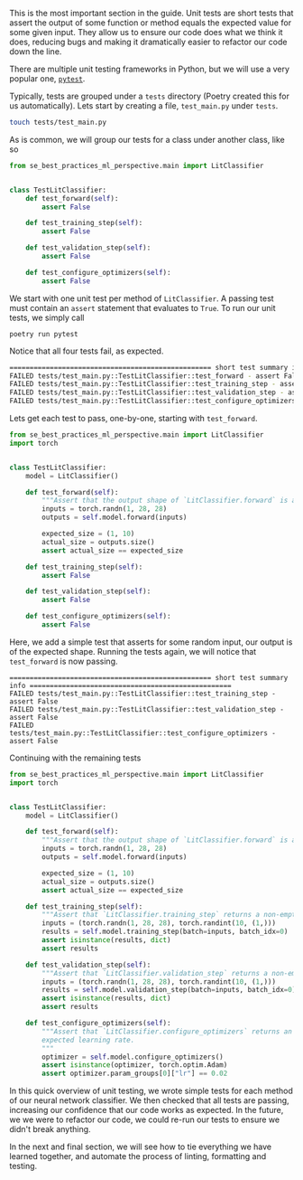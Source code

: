 This is the most important section in the guide. Unit tests are short tests that assert the output of some function or method equals the expected value for some given input. They allow us to ensure our code does what we think it does, reducing bugs and making it dramatically easier to refactor our code down the line.

There are multiple unit testing frameworks in Python, but we will use a very popular one, [`pytest`](https://docs.pytest.org/en/latest/).

Typically, tests are grouped under a `tests` directory (Poetry created this for us automatically). Lets start by creating a file, `test_main.py` under `tests`.

```bash
touch tests/test_main.py
```

As is common, we will group our tests for a class under another class, like so

```python
from se_best_practices_ml_perspective.main import LitClassifier


class TestLitClassifier:
    def test_forward(self):
        assert False

    def test_training_step(self):
        assert False

    def test_validation_step(self):
        assert False

    def test_configure_optimizers(self):
        assert False
```

We start with one unit test per method of `LitClassifier`. A passing test must contain an `assert` statement that evaluates to `True`. To run our unit tests, we simply call

```
poetry run pytest
```

Notice that all four tests fail, as expected.

```bash
================================================== short test summary info ==================================================
FAILED tests/test_main.py::TestLitClassifier::test_forward - assert False
FAILED tests/test_main.py::TestLitClassifier::test_training_step - assert False
FAILED tests/test_main.py::TestLitClassifier::test_validation_step - assert False
FAILED tests/test_main.py::TestLitClassifier::test_configure_optimizers - assert False
```

Lets get each test to pass, one-by-one, starting with `test_forward`.

``` python hl_lines="9 10 11 12 13 14 15"
from se_best_practices_ml_perspective.main import LitClassifier
import torch


class TestLitClassifier:
    model = LitClassifier()

    def test_forward(self):
        """Assert that the output shape of `LitClassifier.forward` is as expected."""
        inputs = torch.randn(1, 28, 28)
        outputs = self.model.forward(inputs)

        expected_size = (1, 10)
        actual_size = outputs.size()
        assert actual_size == expected_size

    def test_training_step(self):
        assert False

    def test_validation_step(self):
        assert False

    def test_configure_optimizers(self):
        assert False
```

Here, we add a simple test that asserts for some random input, our output is of the expected shape. Running the tests again, we will notice that `test_forward` is now passing.

```
================================================== short test summary info ==================================================
FAILED tests/test_main.py::TestLitClassifier::test_training_step - assert False
FAILED tests/test_main.py::TestLitClassifier::test_validation_step - assert False
FAILED tests/test_main.py::TestLitClassifier::test_configure_optimizers - assert False
```

Continuing with the remaining tests


``` python hl_lines="18 19 20 21 22 25 26 27 28 29 32 33 34 35 36 37"
from se_best_practices_ml_perspective.main import LitClassifier
import torch


class TestLitClassifier:
    model = LitClassifier()

    def test_forward(self):
        """Assert that the output shape of `LitClassifier.forward` is as expected."""
        inputs = torch.randn(1, 28, 28)
        outputs = self.model.forward(inputs)

        expected_size = (1, 10)
        actual_size = outputs.size()
        assert actual_size == expected_size

    def test_training_step(self):
        """Assert that `LitClassifier.training_step` returns a non-empty dictionary."""
        inputs = (torch.randn(1, 28, 28), torch.randint(10, (1,)))
        results = self.model.training_step(batch=inputs, batch_idx=0)
        assert isinstance(results, dict)
        assert results

    def test_validation_step(self):
        """Assert that `LitClassifier.validation_step` returns a non-empty dictionary."""
        inputs = (torch.randn(1, 28, 28), torch.randint(10, (1,)))
        results = self.model.validation_step(batch=inputs, batch_idx=0)
        assert isinstance(results, dict)
        assert results

    def test_configure_optimizers(self):
        """Assert that `LitClassifier.configure_optimizers` returns an Adam optimizer with the
        expected learning rate.
        """
        optimizer = self.model.configure_optimizers()
        assert isinstance(optimizer, torch.optim.Adam)
        assert optimizer.param_groups[0]["lr"] == 0.02
```

In this quick overview of unit testing, we wrote simple tests for each method of our neural network classifier. We then checked that all tests are passing, increasing our confidence that our code works as expected. In the future, we we were to refactor our code, we could re-run our tests to ensure we didn't break anything.

In the next and final section, we will see how to tie everything we have learned together, and automate the process of linting, formatting and testing.



